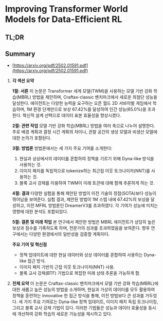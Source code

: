 # Improving Transformer World Models for Data-Efficient RL
## TL;DR
## Summary
- [https://arxiv.org/pdf/2502.01591.pdf](https://arxiv.org/pdf/2502.01591.pdf)

1. **각 섹션 요약**

   **1절: 서론**
   이 논문은 Transformer 세계 모델(TWM)을 사용하는 모델 기반 강화 학습(MBRL) 방법을 제안하며, Craftax-classic 벤치마크에서 새로운 최첨단 성능을 달성한다. 에이전트는 다양한 능력을 요구하는 오픈 월드 2D 서바이벌 게임에서 학습하며, 1M 환경 단계만으로 보상 67.42%를 달성하여 인간 성능(65.0%)을 초과한다. 혁신적 설계 선택으로 데이터 표본 효율성을 향상시켰다.

   **2절: 관련 작업**
   모델 기반 강화 학습(MBRL) 방법을 여러 축으로 나누어 설명한다. 주로 배경 계획과 결정 시간 계획의 차이나, 관찰 공간의 생성 모델과 비생산 모델에 대한 논의가 포함된다.

   **3절: 방법론**
   방법론에서는 세 가지 주요 기여를 소개한다:
   1. 현실과 상상에서의 데이터를 혼합하여 정책을 기르기 위해 Dyna-like 방식을 사용하는 것.
   2. 이미지 패치를 독립적으로 tokenize하는 최근접 이웃 토크나이저(NNT)를 사용하는 것.
   3. 블록 교사 강제를 이용하여 TWM이 미래 토큰에 대해 함께 추론하게 하는 것.

   **4절: 결과**
   다양한 실험을 통해 제안된 방법이 이전 기술의 정점(SOTA)보다 성능이 뛰어남을 보여준다. 실험 결과, 제안된 방법이 1M 스텝 내에 67.42%의 보상을 달성하고, 이전 MFRL 방법론인 DreamerV3를 초과하였다. 각 기여가 성능에 미치는 영향에 대한 분석도 포함되었다.

   **5절: 결론 및 미래 작업**
   본 연구에서 제안한 방법은 MBRL 에이전트가 상당히 높은 보상과 점수를 기록하도록 하며, 전문가의 성과를 초과하였음을 보여준다. 향후 연구에서는 다양한 환경에서의 일반성을 검증할 계획이다.

   **주요 기여 및 혁신점**
   - 정책 업데이트에 대한 현실 데이터와 상상 데이터를 혼합하여 사용하는 Dyna-like 접근 방식.
   - 이미지 패치 기반의 근접 이웃 토크나이저(NNT) 사용.
   - 블록 교사 강제(BTF) 기법으로 복잡한 미래 상태 추론을 가능하게 함.

2. **전체 요약**
   이 논문은 Craftax-classic 벤치마크에서 모델 기반 강화 학습(MBRL)에 대한 새롭고 높은 성능의 방법을 소개하며, 현실과 가상의 데이터를 모두 활용하여 정책을 훈련하는 innovative 한 접근 방식을 통해, 이전 방법보다 큰 성과를 거두었다. 세 가지 주요 기여로는 Dyna-like 정책 업데이트, 이미지 패치 독립 토크나이징, 그리고 블록 교사 강제 기법이 있다. 이러한 기법들은 성능과 데이터 효율성을 동시에 개선하여 강화 학습의 새로운 가능성을 제시하고 있다.
